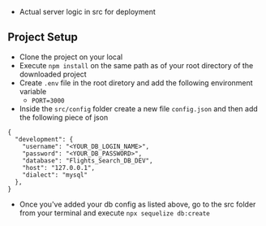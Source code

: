 - Actual server logic in src for deployment
## Project Setup
- Clone the project on your local
- Execute `npm install` on the same path as of your root directory of the downloaded project 
- Create `.env` file in the root diretory and add the following environment variable 
    - `PORT=3000`
- Inside the `src/config` folder create a new file `config.json` and then add the following piece of json

```
{
  "development": {
    "username": "<YOUR_DB_LOGIN_NAME>",
    "password": "<YOUR_DB_PASSWORD>",
    "database": "Flights_Search_DB_DEV",
    "host": "127.0.0.1",
    "dialect": "mysql"
  },
}
```
- Once you've added your db config as listed above, go to the src folder from your terminal and execute `npx sequelize db:create`